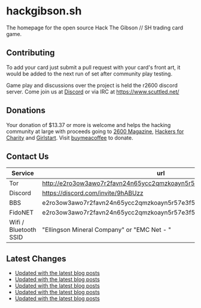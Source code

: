 # hackgibson.sh
The homepage for the open source Hack The Gibson // SH trading card game.


## Contributing

To add your card just submit a pull request with your card's front art, it would be added to the next run of set after community play testing.

Game play and discussions over the project is held the r2600 discord server. Come join us at [Discord](https://discord.com/invite/9hABUzz) or via IRC at https://www.scuttled.net/


## Donations

Your donation of $13.37 or more is welcome and helps the hacking community at large with proceeds going to [2600 Magazine](https://2600.com/), [Hackers for Charity](https://hackersforcharity.org) and [Girlstart](https://girlstart.org).  Visit [buymeacoffee](https://www.buymeacoffee.com/hackgibson.sh) to donate.


## Contact Us

Service | url
-|-
Tor | http://e2ro3ow3awo7r2favn24n65ycc2qmzkoayn5r57e3f56nvjwdcgg32ad.onion
Discord | https://discord.com/invite/9hABUzz
BBS | e2ro3ow3awo7r2favn24n65ycc2qmzkoayn5r57e3f56nvjwdcgg32ad.onion:23
FidoNET | e2ro3ow3awo7r2favn24n65ycc2qmzkoayn5r57e3f56nvjwdcgg32ad.onion:24554
Wifi / Bluetooth SSID | "Ellingson Mineral Company" or "EMC Net - <fidonet address>"

## Latest Changes
<!-- BLOG-POST-LIST:START -->
- [Updated with the latest blog posts](https://github.com/DFW2600/hackgibson.sh/commit/9468b9bc1f1d85fd0b103b759af7a9c4fe86fc49)
- [Updated with the latest blog posts](https://github.com/DFW2600/hackgibson.sh/commit/3dc1eca44aff8d3f1b9d9809a1bc5d5bcc2136c6)
- [Updated with the latest blog posts](https://github.com/DFW2600/hackgibson.sh/commit/1cdda58f39bdcccbec9f640bcc7f1b9c57f586fd)
- [Updated with the latest blog posts](https://github.com/DFW2600/hackgibson.sh/commit/d70a9e9dbf3531db2bcd2793bd9465468b4b7646)
- [Updated with the latest blog posts](https://github.com/DFW2600/hackgibson.sh/commit/ec952594b58582c0448678017a1c50313f017793)
<!-- BLOG-POST-LIST:END -->
